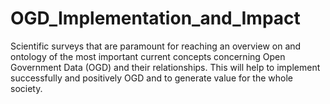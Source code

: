 # OGD_Implementation_and_Impact
Scientific surveys that are paramount for reaching an overview on and ontology of the most important current concepts concerning Open Government Data (OGD) and their relationships. This will help to implement successfully and positively OGD and to generate value for the whole society.
